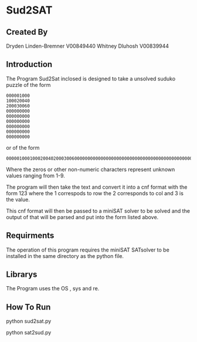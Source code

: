 Sud2SAT 
=============

Created By
-------------

Dryden Linden-Bremner V00849440
Whitney Dluhosh  V00839944


Introduction 
------------

The Program Sud2Sat inclosed is designed to take a unsolved suduko puzzle of the form 

    000001000
    100020040
    200030060
    000000000
    000000000
    000000000
    000000000
    000000000
    000000000

or of the form 

    000001000100020040200030060000000000000000000000000000000000000000000000000000000

Where the zeros or other non-numeric characters represent unknown values ranging from 1-9. 

The program will then take the text and convert it into a cnf format with the form 123 where the 1 correspods to row the 2 corresponds to col and 3 is the value. 

This cnf format will then be passed to a miniSAT solver to be solved and the output of that will be parsed and put into the form listed above.

Requirments
------------

The operation of this program requires the miniSAT SATsolver to be installed in the same directory as the python file.

Librarys 
--------- 
The Program uses the OS , sys and re. 

How To Run 
----------

python sud2sat.py <inputfile> <Minisatexecutable>
    
python sat2sud.py <cnfinputfile> 





